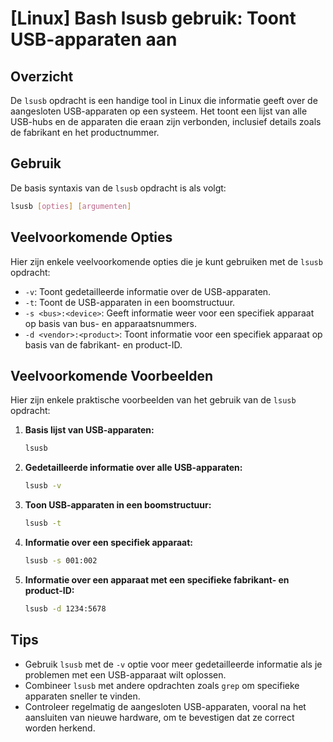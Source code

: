 # [Linux] Bash lsusb gebruik: Toont USB-apparaten aan

## Overzicht
De `lsusb` opdracht is een handige tool in Linux die informatie geeft over de aangesloten USB-apparaten op een systeem. Het toont een lijst van alle USB-hubs en de apparaten die eraan zijn verbonden, inclusief details zoals de fabrikant en het productnummer.

## Gebruik
De basis syntaxis van de `lsusb` opdracht is als volgt:

```bash
lsusb [opties] [argumenten]
```

## Veelvoorkomende Opties
Hier zijn enkele veelvoorkomende opties die je kunt gebruiken met de `lsusb` opdracht:

- `-v`: Toont gedetailleerde informatie over de USB-apparaten.
- `-t`: Toont de USB-apparaten in een boomstructuur.
- `-s <bus>:<device>`: Geeft informatie weer voor een specifiek apparaat op basis van bus- en apparaatsnummers.
- `-d <vendor>:<product>`: Toont informatie voor een specifiek apparaat op basis van de fabrikant- en product-ID.

## Veelvoorkomende Voorbeelden
Hier zijn enkele praktische voorbeelden van het gebruik van de `lsusb` opdracht:

1. **Basis lijst van USB-apparaten:**
   ```bash
   lsusb
   ```

2. **Gedetailleerde informatie over alle USB-apparaten:**
   ```bash
   lsusb -v
   ```

3. **Toon USB-apparaten in een boomstructuur:**
   ```bash
   lsusb -t
   ```

4. **Informatie over een specifiek apparaat:**
   ```bash
   lsusb -s 001:002
   ```

5. **Informatie over een apparaat met een specifieke fabrikant- en product-ID:**
   ```bash
   lsusb -d 1234:5678
   ```

## Tips
- Gebruik `lsusb` met de `-v` optie voor meer gedetailleerde informatie als je problemen met een USB-apparaat wilt oplossen.
- Combineer `lsusb` met andere opdrachten zoals `grep` om specifieke apparaten sneller te vinden.
- Controleer regelmatig de aangesloten USB-apparaten, vooral na het aansluiten van nieuwe hardware, om te bevestigen dat ze correct worden herkend.